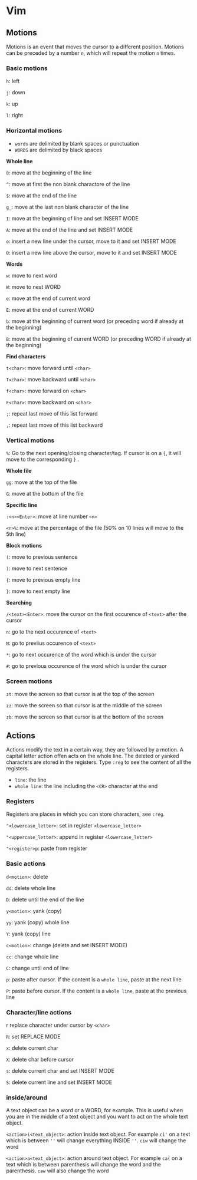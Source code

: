 # Vim

## Motions

Motions is an event that moves the cursor to a different position. Motions can be preceded by a number `n`, which will repeat the motion `n` times.

### Basic motions

`h`: left

`j`: down

`k`: up

`l`: right

### Horizontal motions

- `words` are delimited by blank spaces or punctuation
- `WORDS` are delimited by black spaces

**Whole line**

`0`: move at the beginning of the line

`^`: move at first the non blank charactore of the line

`$`: move at the end of the line

`g_`: move at the last non blank character of the line

`I`: move at the beginning of line and set INSERT MODE

`A`: move at the end of the line and set INSERT MODE

`o`: insert a new line under the cursor, move to it and set INSERT MODE

`O`: insert a new line above the cursor, move to it and set INSERT MODE

**Words**

`w`: move to next word

`W`: move to nest WORD

`e`: move at the end of current word

`E`: move at the end of current WORD

`b`: move at the beginning of current word (or preceding word if already at the beginning)

`B`: move at the beginning of current WORD (or preceding WORD if already at the beginning)

**Find characters**

`t<char>`: move forward un**t**il `<char>`

`T<char>`: move backward un**t**il `<char>`

`f<char>`: move forward on `<char>`

`F<char>`: move backward on `<char>`

`;`: repeat last move of this list forward

`,`: repeat last move of this list backward

### Vertical motions

`%`: Go to the next opening/closing character/tag. If cursor is on a `{`, it will move to the corresponding `}` .

**Whole file**

`gg`: move at the top of the file

`G`: move at the bottom of the file

**Specific line**

`:<n><Enter>`: move at line number `<n>`

`<n>%`: move at the percentage of the file (50% on 10 lines will move to the 5th line)

**Block motions**

`(`: move to previous sentence

`)`: move to next sentence

`{`: move to previous empty line

`}`: move to next empty line

**Searching**

`/<text><Enter>`: move the cursor on the first occurence of `<text>` after the cursor

`n`: go to the next occurence of `<text>`

`N`: go to previius occurence of `<text>`

`*`: go to next occurence of the word which is under the cursor

`#`: go to previous occurence of the word which is under the cursor

### Screen motions

`zt`: move the screen so that cursor is at the **t**op of the screen

`zz`: move the screen so that cursor is at the middle of the screen

`zb`: move the screen so that cursor is at the **b**ottom of the screen

## Actions

Actions modify the text in a certain way, they are followed by a motion. A capital letter action offen acts on the whole line. The deleted or yanked characters are stored in the registers. Type `:reg` to see the content of all the registers.

- `line`: the line
- `whole line`: the line including the `<CR>` character at the end

### Registers

Registers are places in which you can store characters, see `:reg`.

`"<lowercase_letter>`: set in register `<lowercase_letter>`

`"<uppercase_letter>`: append in register `<lowercase_letter>`

`"<register>p`: paste from register

### Basic actions

`d<motion>`: delete

`dd`: delete whole line

`D`: delete until the end of the line

`y<motion>`: yank (copy)

`yy`: yank (copy) whole line

`Y`: yank (copy) line

`c<motion>`: change (delete and set INSERT MODE)

`cc`: change whole line

`C`: change until end of line

`p`: paste after cursor. If the content is a `whole line`, paste at the next line

`P`: paste before cursor. If the content is a `whole line`, paste at the previous line

### Character/line actions

r<char> replace character under cursor by `<char>`

`R`: set REPLACE MODE

`x`: delete current char

`X`: delete char before cursor

`s`: delete current char and set INSERT MODE

`S`: delete current line and set INSERT MODE

### inside/around

A text object can be a word or a WORD, for example. This is useful when you are in the middle of a text object and you want to act on the whole text object.

`<action>i<text_object>`: action **i**nside text object. For example `ci'` on a text which is between `''` will change everything **I**NSIDE `''`. `ciw` will change the word

`<action>a<text_object>`: action **a**round text object. For example `ca(` on a text which is between parenthesis will change the word and the parenthesis. `caw` will also change the word
